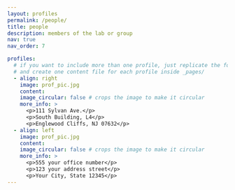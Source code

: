 ```yaml
---
layout: profiles
permalink: /people/
title: people
description: members of the lab or group
nav: true
nav_order: 7

profiles:
  # if you want to include more than one profile, just replicate the following block
  # and create one content file for each profile inside _pages/
  - align: right
    image: prof_pic.jpg
    content:
    image_circular: false # crops the image to make it circular
    more_info: >
      <p>111 Sylvan Ave.</p>
      <p>South Building, L4</p>
      <p>Englewood Cliffs, NJ 07632</p>
  - align: left
    image: prof_pic.jpg
    content:
    image_circular: false # crops the image to make it circular
    more_info: >
      <p>555 your office number</p>
      <p>123 your address street</p>
      <p>Your City, State 12345</p>
---
```

